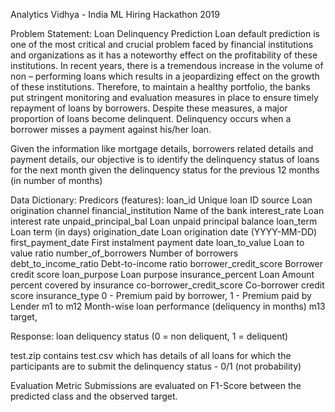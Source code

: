 Analytics Vidhya - India ML Hiring Hackathon 2019

Problem Statement:
Loan Delinquency Prediction
Loan default prediction is one of the most critical and crucial problem faced by financial institutions and organizations as it has a noteworthy effect on the profitability of these institutions. In recent years, there is a tremendous increase in the volume of non – performing loans which results in a jeopardizing effect on the growth of these institutions. Therefore, to maintain a healthy portfolio, the banks put stringent monitoring and evaluation measures in place to ensure timely repayment of loans by borrowers. Despite these measures, a major proportion of loans become delinquent. Delinquency occurs when a borrower misses a payment against his/her loan.

Given the information like mortgage details, borrowers related details and payment details, our objective is to identify the delinquency status of loans for the next month given the delinquency status for the previous 12 months (in number of months)



Data Dictionary:
Predicors (features):
loan_id	Unique loan ID
source	Loan origination channel
financial_institution	Name of the bank
interest_rate	Loan interest rate
unpaid_principal_bal	Loan unpaid principal balance
loan_term	Loan term (in days)
origination_date	Loan origination date (YYYY-MM-DD)
first_payment_date	First instalment payment date
loan_to_value	Loan to value ratio
number_of_borrowers	Number of borrowers
debt_to_income_ratio	Debt-to-income ratio
borrower_credit_score	Borrower credit score
loan_purpose	Loan purpose
insurance_percent	Loan Amount percent covered by insurance
co-borrower_credit_score	Co-borrower credit score
insurance_type	0 - Premium paid by borrower, 1 - Premium paid by Lender
m1 to m12	Month-wise loan performance (deliquency in months)
m13	target, 

Response:
loan deliquency status (0 = non deliquent, 1 = deliquent)

test.zip contains test.csv which has details of all loans for which the participants are to submit the delinquency status - 0/1 (not probability)



Evaluation Metric
Submissions are evaluated on F1-Score between the predicted class and the observed target.

